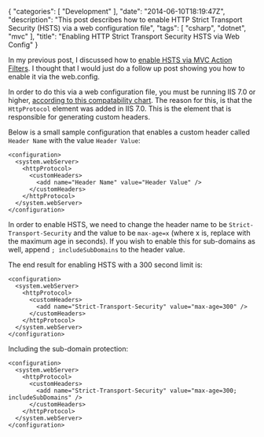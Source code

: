 {
   "categories": [ "Development" ],
   "date": "2014-06-10T18:19:47Z",
   "description": "This post describes how to enable HTTP Strict Transport Security (HSTS) via a web configuration file",
   "tags": [ "csharp", "dotnet", "mvc" ],
   "title": "Enabling HTTP Strict Transport Security HSTS via Web Config"
}

In my previous post, I discussed how to [enable HSTS via MVC Action Filters](/article/2014/04/enabling-http-strict-transport-security-hsts-via-asp-net-mvc-actionfilters/). I thought that I would just do a follow up post showing you how to enable it via the web.config. <!--more-->

In order to do this via a web configuration file, you must be running IIS 7.0 or higher, [according to this compatability chart](http://www.iis.net/configreference/system.webserver/httpprotocol/customheaders#002). The reason for this, is that the `HttpProtocol` element was added in IIS 7.0. This is the element that is responsible for generating custom headers.

Below is a small sample configuration that enables a custom header called `Header Name` with the value `Header Value`:

	<configuration>
	  <system.webServer>
		<httpProtocol>
		  <customHeaders>
			<add name="Header Name" value="Header Value" />
		  </customHeaders>
		</httpProtocol>
	  </system.webServer>
	</configuration>

In order to enable HSTS, we need to change the header name to be `Strict-Transport-Security` and the value to be `max-age=x` (where x is, replace with the maximum age in seconds). If you wish to enable this for sub-domains as well, append `; includeSubDomains` to the header value. 

The end result for enabling HSTS with a 300 second limit is:

	<configuration>
	  <system.webServer>
		<httpProtocol>
		  <customHeaders>
			<add name="Strict-Transport-Security" value="max-age=300" />
		  </customHeaders>
		</httpProtocol>
	  </system.webServer>
	</configuration>

Including the sub-domain protection:

	<configuration>
	  <system.webServer>
		<httpProtocol>
		  <customHeaders>
			<add name="Strict-Transport-Security" value="max-age=300; includeSubDomains" />
		  </customHeaders>
		</httpProtocol>
	  </system.webServer>
	</configuration>
